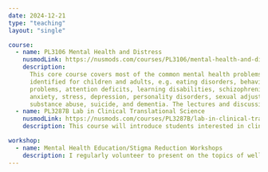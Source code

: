 ```yaml
---
date: 2024-12-21
type: "teaching"
layout: "single"

course:
  - name: PL3106 Mental Health and Distress
    nusmodLink: https://nusmods.com/courses/PL3106/mental-health-and-distress
    description:
      This core course covers most of the common mental health problems
      identified for children and adults, e.g. eating disorders, behavioural
      problems, attention deficits, learning disabilities, schizophrenia,
      anxiety, stress, depression, personality disorders, sexual adjustment,
      substance abuse, suicide, and dementia. The lectures and discussion groups provide an introduction to clinical intervention, but emphasis is placed on the theoretical formulation of problems. Whenever possible, films and case studies are used to supplement the textbook and readings, and a visit to the local Institute of Mental Health will usually be arranged.
  - name: PL3287B Lab in Clinical Translational Science
    nusmodLink: https://nusmods.com/courses/PL3287B/lab-in-clinical-translational-science
    description: This course will introduce students interested in clinical psychology to methods in experimental psychopathology, drawing upon the National Institute of Mental Health Research Domain Criteria ((RDoC) framework. The RDoC framework offers a modern, transdiagnostic way of thinking about mental health challenges and breaking even symptoms down into their constituent processes. Particular domains of emphasis will include cognitive processes for emotional and non-emotional information and reward-related functioning in clinical psychology. Students will work in small groups to design and conduct an experiment using these methodologies and submit individual research reports. Prior background and interest in clinical psychology will be very helpful.

workshop:
  - name: Mental Health Education/Stigma Reduction Workshops
    description: I regularly volunteer to present on the topics of wellness and stigma reduction in communities that are typically under-represented and underserved in mental health services. These efforts began in graduate school presenting to Asian American high school students at a peer counseling/leadership camp. After the closure of this camp, I took advantage of opportunities to present to college students at Pitzer College and Stanford University on similar topics. Most recently, I served as a guest presenter to high school students at the Heritage Camps for Adoptive Families. My hope is that, through such efforts and the messages I convey, participants will feel empowered to discuss issues surrounding wellness and mental health in their community and, through these conversations, significantly reduce the impact of stigma on service underutilization and wellness. Though these issues appear across in all cultural groups, research highlights their elevated impact in minority groups broadly defined.
---
```


